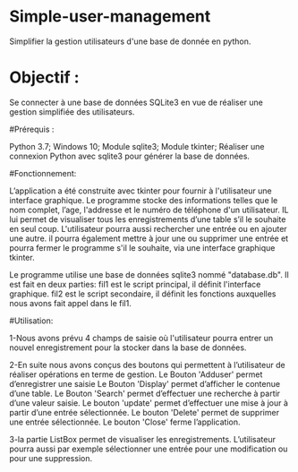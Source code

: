 # Simple-user-management
Simplifier la gestion utilisateurs d'une base de donnée en python.
# Objectif :
Se connecter à une base de données SQLite3 en vue de réaliser une gestion simplifiée des utilisateurs. 

#Prérequis : 

Python 3.7;
Windows 10;
Module sqlite3; 
Module tkinter;
Réaliser une connexion Python avec sqlite3 pour générer la base de données.

#Fonctionnement:

L’application a été construite avec tkinter pour fournir à l'utilisateur une interface graphique.
Le programme  stocke des informations telles que le nom complet, l’age, l'addresse et le numéro de téléphone d'un utilisateur.
IL lui permet de visualiser tous les enregistrements d’une table s’il le souhaite en seul coup.
L'utilisateur pourra aussi rechercher une entrée ou en ajouter une autre.
il pourra également mettre à jour une ou supprimer une entrée et pourra  fermer le programme s'il le souhaite, via une interface graphique tkinter.  

Le programme utilise une base de données sqlite3 nommé "database.db". 
Il est fait en deux parties:
fil1 est le script principal, il définit l'interface graphique.
fil2 est le script secondaire, il définit les fonctions auxquelles nous avons fait appel dans le fil1.

#Utilisation:

1-Nous avons prévu  4 champs de saisie où l'utilisateur  pourra entrer un nouvel enregistrement pour la stocker dans la base de données.

2-En suite nous avons conçus des boutons qui permettent à l’utilisateur de réaliser opérations en terme de gestion.
Le Bouton 'Adduser' permet d’enregistrer une saisie
Le Bouton 'Display' permet d’afficher le contenue d’une table.
Le Bouton 'Search' permet d’effectuer une recherche à partir d’une valeur saisie.
Le bouton 'update' permet d’effectuer une mise à jour à partir d’une entrée sélectionnée. 
Le bouton 'Delete' permet de supprimer une entrée sélectionnée.
Le bouton 'Close' ferme l’application.

3-la partie ListBox permet de visualiser les enregistrements.
L’utilisateur pourra aussi  par exemple sélectionner une entrée pour une modification ou pour une suppression.

 
